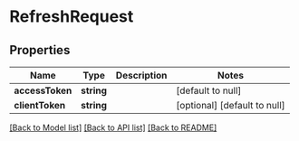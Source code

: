 # RefreshRequest

## Properties
Name | Type | Description | Notes
------------ | ------------- | ------------- | -------------
**accessToken** | **string** |  | [default to null]
**clientToken** | **string** |  | [optional] [default to null]

[[Back to Model list]](../README.md#documentation-for-models) [[Back to API list]](../README.md#documentation-for-api-endpoints) [[Back to README]](../README.md)


